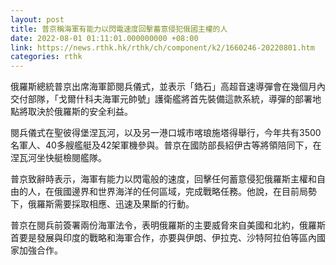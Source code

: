 ```yaml
---
layout: post
title: 普京稱海軍有能力以閃電速度回擊蓄意侵犯俄國主權的人
date: 2022-08-01 01:11:01.000000000 +08:00
link: https://news.rthk.hk/rthk/ch/component/k2/1660246-20220801.htm
categories: rthk
---
```


俄羅斯總統普京出席海軍節閱兵儀式，並表示「鋯石」高超音速導彈會在幾個月內交付部隊，「戈爾什科夫海軍元帥號」護衛艦將首先裝備這款系統，導彈的部署地點將取決於俄羅斯的安全利益。

閱兵儀式在聖彼得堡涅瓦河，以及另一港口城市喀琅施塔得舉行，今年共有3500名軍人、40多艘艦艇及42架軍機參與。普京在國防部長紹伊古等將領陪同下，在涅瓦河坐快艇檢閱艦隊。 

普京致辭時表示，海軍有能力以閃電般的速度，回擊任何蓄意侵犯俄羅斯主權和自由的人，在俄國邊界和世界海洋的任何區域，完成戰略任務。他說，在目前局勢下，俄羅斯需要採取相應、迅速及果斷的行動。

普京在閱兵前簽署兩份海軍法令，表明俄羅斯的主要威脅來自美國和北約，俄羅斯首要是發展與印度的戰略和海軍合作，亦要與伊朗、伊拉克、沙特阿拉伯等區內國家加強合作。
